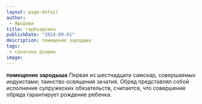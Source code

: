 ```yaml
---
layout: page-detail
author:
 - Яшодеви
title: гарбхадхана
publishDate: "2024-09-01"
description: помещение зародыша
tags:
 - санатана дхарма
image: 
---
```


__помещение зародыша__
Первая из шестнадцати самскар, совершаемых индуистами; таинство освящения зачатия. Обряд представлял собой исполнение супружеских обязательств, считается, что совершение обряда гарантирует рождение ребенка.

